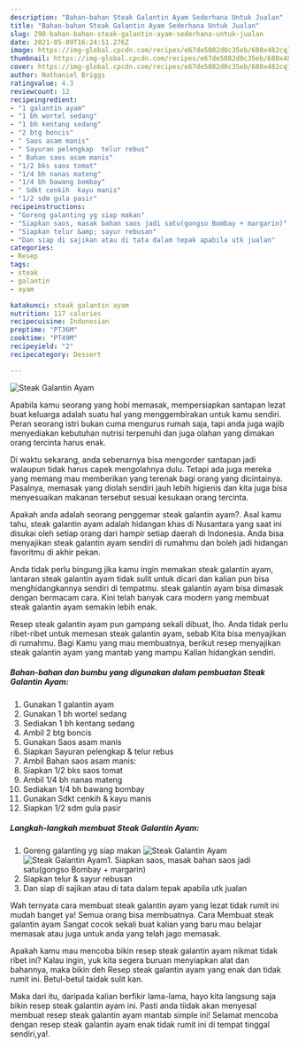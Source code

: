 ```yaml
---
description: "Bahan-bahan Steak Galantin Ayam Sederhana Untuk Jualan"
title: "Bahan-bahan Steak Galantin Ayam Sederhana Untuk Jualan"
slug: 290-bahan-bahan-steak-galantin-ayam-sederhana-untuk-jualan
date: 2021-05-09T16:24:51.276Z
image: https://img-global.cpcdn.com/recipes/e67de5082d0c35eb/680x482cq70/steak-galantin-ayam-foto-resep-utama.jpg
thumbnail: https://img-global.cpcdn.com/recipes/e67de5082d0c35eb/680x482cq70/steak-galantin-ayam-foto-resep-utama.jpg
cover: https://img-global.cpcdn.com/recipes/e67de5082d0c35eb/680x482cq70/steak-galantin-ayam-foto-resep-utama.jpg
author: Nathaniel Briggs
ratingvalue: 4.3
reviewcount: 12
recipeingredient:
- "1 galantin ayam"
- "1 bh wortel sedang"
- "1 bh kentang sedang"
- "2 btg boncis"
- " Saos asam manis"
- " Sayuran pelengkap  telur rebus"
- " Bahan saos asam manis"
- "1/2 bks saos tomat"
- "1/4 bh nanas mateng"
- "1/4 bh bawang bombay"
- " Sdkt cenkih  kayu manis"
- "1/2 sdm gula pasir"
recipeinstructions:
- "Goreng galanting yg siap makan"
- "Siapkan saos, masak bahan saos jadi satu(gongso Bombay + margarin)"
- "Siapkan telur &amp; sayur rebusan"
- "Dan siap di sajikan atau di tata dalam tepak apabila utk jualan"
categories:
- Resep
tags:
- steak
- galantin
- ayam

katakunci: steak galantin ayam 
nutrition: 117 calories
recipecuisine: Indonesian
preptime: "PT36M"
cooktime: "PT49M"
recipeyield: "2"
recipecategory: Dessert

---
```



![Steak Galantin Ayam](https://img-global.cpcdn.com/recipes/e67de5082d0c35eb/680x482cq70/steak-galantin-ayam-foto-resep-utama.jpg)

Apabila kamu seorang yang hobi memasak, mempersiapkan santapan lezat buat keluarga adalah suatu hal yang menggembirakan untuk kamu sendiri. Peran seorang istri bukan cuma mengurus rumah saja, tapi anda juga wajib menyediakan kebutuhan nutrisi terpenuhi dan juga olahan yang dimakan orang tercinta harus enak.

Di waktu  sekarang, anda sebenarnya bisa mengorder santapan jadi walaupun tidak harus capek mengolahnya dulu. Tetapi ada juga mereka yang memang mau memberikan yang terenak bagi orang yang dicintainya. Pasalnya, memasak yang diolah sendiri jauh lebih higienis dan kita juga bisa menyesuaikan makanan tersebut sesuai kesukaan orang tercinta. 



Apakah anda adalah seorang penggemar steak galantin ayam?. Asal kamu tahu, steak galantin ayam adalah hidangan khas di Nusantara yang saat ini disukai oleh setiap orang dari hampir setiap daerah di Indonesia. Anda bisa menyajikan steak galantin ayam sendiri di rumahmu dan boleh jadi hidangan favoritmu di akhir pekan.

Anda tidak perlu bingung jika kamu ingin memakan steak galantin ayam, lantaran steak galantin ayam tidak sulit untuk dicari dan kalian pun bisa menghidangkannya sendiri di tempatmu. steak galantin ayam bisa dimasak dengan bermacam cara. Kini telah banyak cara modern yang membuat steak galantin ayam semakin lebih enak.

Resep steak galantin ayam pun gampang sekali dibuat, lho. Anda tidak perlu ribet-ribet untuk memesan steak galantin ayam, sebab Kita bisa menyajikan di rumahmu. Bagi Kamu yang mau membuatnya, berikut resep menyajikan steak galantin ayam yang mantab yang mampu Kalian hidangkan sendiri.

<!--inarticleads1-->

##### Bahan-bahan dan bumbu yang digunakan dalam pembuatan Steak Galantin Ayam:

1. Gunakan 1 galantin ayam
1. Gunakan 1 bh wortel sedang
1. Sediakan 1 bh kentang sedang
1. Ambil 2 btg boncis
1. Gunakan  Saos asam manis
1. Siapkan  Sayuran pelengkap &amp; telur rebus
1. Ambil  Bahan saos asam manis:
1. Siapkan 1/2 bks saos tomat
1. Ambil 1/4 bh nanas mateng
1. Sediakan 1/4 bh bawang bombay
1. Gunakan  Sdkt cenkih &amp; kayu manis
1. Siapkan 1/2 sdm gula pasir




<!--inarticleads2-->

##### Langkah-langkah membuat Steak Galantin Ayam:

1. Goreng galanting yg siap makan
<img src="https://img-global.cpcdn.com/steps/faa835324e7e8606/160x128cq70/steak-galantin-ayam-langkah-memasak-1-foto.jpg" alt="Steak Galantin Ayam"><img src="https://img-global.cpcdn.com/steps/daf9796454cb1fa6/160x128cq70/steak-galantin-ayam-langkah-memasak-1-foto.jpg" alt="Steak Galantin Ayam">1. Siapkan saos, masak bahan saos jadi satu(gongso Bombay + margarin)
1. Siapkan telur &amp; sayur rebusan
1. Dan siap di sajikan atau di tata dalam tepak apabila utk jualan




Wah ternyata cara membuat steak galantin ayam yang lezat tidak rumit ini mudah banget ya! Semua orang bisa membuatnya. Cara Membuat steak galantin ayam Sangat cocok sekali buat kalian yang baru mau belajar memasak atau juga untuk anda yang telah jago memasak.

Apakah kamu mau mencoba bikin resep steak galantin ayam nikmat tidak ribet ini? Kalau ingin, yuk kita segera buruan menyiapkan alat dan bahannya, maka bikin deh Resep steak galantin ayam yang enak dan tidak rumit ini. Betul-betul taidak sulit kan. 

Maka dari itu, daripada kalian berfikir lama-lama, hayo kita langsung saja bikin resep steak galantin ayam ini. Pasti anda tiidak akan menyesal membuat resep steak galantin ayam mantab simple ini! Selamat mencoba dengan resep steak galantin ayam enak tidak rumit ini di tempat tinggal sendiri,ya!.

